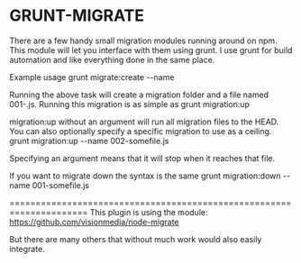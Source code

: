 # GRUNT-MIGRATE

There are a few handy small migration modules running around on npm. This module will let you interface with them using
grunt. I use grunt for build automation and like everything done in the same place.

Example usage
    grunt migrate:create --name <name of migration>

Running the above task will create a migration folder and a file named 001-<name of migration>.js. Running this migration
is as simple as
    grunt migration:up

migration:up without an argument will run all migration files to the HEAD. You can also optionally specify a specific
migration to use as a ceiling.
    grunt migration:up --name 002-somefile.js

Specifying an argument means that it will stop when it reaches that file.

If you want to migrate down the syntax is the same
    grunt migration:down --name 001-somefile.js


=====================================================================
This plugin is using the module: https://github.com/visionmedia/node-migrate

But there are many others that without much work would also easily integrate.